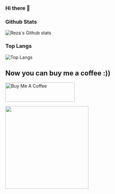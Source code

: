 ### Hi there 👋

<!--
**IamRezaMousavi/IamRezaMousavi** is a ✨ _special_ ✨ repository because its `README.md` (this file) appears on your GitHub profile.

Here are some ideas to get you started:

- 🔭 I’m currently working on ...
- 🌱 I’m currently learning ...
- 👯 I’m looking to collaborate on ...
- 🤔 I’m looking for help with ...
- 💬 Ask me about ...
- 📫 How to reach me: ...
- 😄 Pronouns: ...
- ⚡ Fun fact: ...
-->

### Github Stats
![Reza`s Github stats](https://github-readme-stats.vercel.app/api?username=iamrezamousavi&theme=onedark&show_icons=true&count_private=true)

### Top Langs
![Top Langs](https://github-readme-stats.vercel.app/api/top-langs/?username=iamrezamousavi&layout=compact&theme=onedark&langs_count=6)


## Now you can buy me a coffee :))

<a href="https://www.buymeacoffee.com/iamrezamousavi" target="_blank"><img src="https://cdn.buymeacoffee.com/buttons/v2/default-yellow.png" alt="Buy Me A Coffee" style="height: 60px !important;width: 217px !important;" ></a>

<a href="http://www.coffeete.ir/iamrezamousavi">
       <img src="http://www.coffeete.ir/images/buttons/lemonchiffon.png" style="width:260px;" />
</a>
